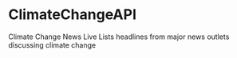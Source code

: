 # ClimateChangeAPI
Climate Change News Live
Lists headlines from major news outlets discussing climate change
